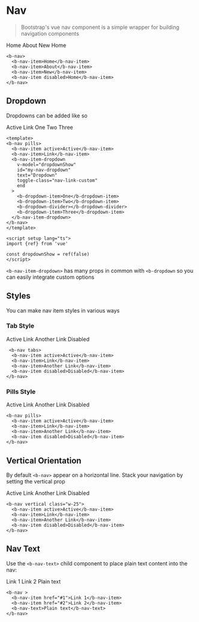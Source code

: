 # Nav

> Bootstrap's vue nav component is a simple wrapper for building navigation components

<b-card>
  <b-nav>
    <b-nav-item>Home</b-nav-item>
    <b-nav-item>About</b-nav-item>
    <b-nav-item>New</b-nav-item>
    <b-nav-item disabled>Home</b-nav-item>
  </b-nav>
</b-card>

```vue-html
<b-nav>
  <b-nav-item>Home</b-nav-item>
  <b-nav-item>About</b-nav-item>
  <b-nav-item>New</b-nav-item>
  <b-nav-item disabled>Home</b-nav-item>
</b-nav>
```

## Dropdown

Dropdowns can be added like so

<b-card>
  <b-nav pills>
    <b-nav-item active>Active</b-nav-item>
    <b-nav-item>Link</b-nav-item>
    <b-nav-item-dropdown
      v-model="dropdownShow"
      id="my-nav-dropdown"
      text="Dropdown"
      toggle-class="nav-link-custom"
      end
    >
      <b-dropdown-item>One</b-dropdown-item>
      <b-dropdown-item>Two</b-dropdown-item>
      <b-dropdown-divider></b-dropdown-divider>
      <b-dropdown-item>Three</b-dropdown-item>
    </b-nav-item-dropdown>
  </b-nav>
</b-card>

```vue-html
<template>
<b-nav pills>
  <b-nav-item active>Active</b-nav-item>
  <b-nav-item>Link</b-nav-item>
  <b-nav-item-dropdown
    v-model="dropdownShow"
    id="my-nav-dropdown"
    text="Dropdown"
    toggle-class="nav-link-custom"
    end
  >
    <b-dropdown-item>One</b-dropdown-item>
    <b-dropdown-item>Two</b-dropdown-item>
    <b-dropdown-divider></b-dropdown-divider>
    <b-dropdown-item>Three</b-dropdown-item>
  </b-nav-item-dropdown>
</b-nav>
</template>

<script setup lang="ts">
import {ref} from 'vue'

const dropdownShow = ref(false)
</script>
```

`<b-nav-item-dropdown>` has many props in common with `<b-dropdown` so you can easily integrate custom options

## Styles

You can make nav item styles in various ways

### Tab Style

<b-card>
  <b-nav tabs>
    <b-nav-item active>Active</b-nav-item>
    <b-nav-item>Link</b-nav-item>
    <b-nav-item>Another Link</b-nav-item>
    <b-nav-item disabled>Disabled</b-nav-item>
  </b-nav>
</b-card>

```vue-html
 <b-nav tabs>
  <b-nav-item active>Active</b-nav-item>
  <b-nav-item>Link</b-nav-item>
  <b-nav-item>Another Link</b-nav-item>
  <b-nav-item disabled>Disabled</b-nav-item>
</b-nav>
```

### Pills Style

<b-card>
  <b-nav pills>
    <b-nav-item active>Active</b-nav-item>
    <b-nav-item>Link</b-nav-item>
    <b-nav-item>Another Link</b-nav-item>
    <b-nav-item disabled>Disabled</b-nav-item>
  </b-nav>
</b-card>

```vue-html
<b-nav pills>
  <b-nav-item active>Active</b-nav-item>
  <b-nav-item>Link</b-nav-item>
  <b-nav-item>Another Link</b-nav-item>
  <b-nav-item disabled>Disabled</b-nav-item>
</b-nav>
```

## Vertical Orientation

By default `<b-nav>` appear on a horizontal line. Stack your navigation by setting the vertical prop

<b-nav vertical class="w-25">
  <b-nav-item active>Active</b-nav-item>
  <b-nav-item>Link</b-nav-item>
  <b-nav-item>Another Link</b-nav-item>
  <b-nav-item disabled>Disabled</b-nav-item>
</b-nav>

```vue-html
<b-nav vertical class="w-25">
  <b-nav-item active>Active</b-nav-item>
  <b-nav-item>Link</b-nav-item>
  <b-nav-item>Another Link</b-nav-item>
  <b-nav-item disabled>Disabled</b-nav-item>
</b-nav>
```

## Nav Text

Use the `<b-nav-text>` child component to place plain text content into the nav:

<b-card>
  <b-nav >
    <b-nav-item href="#1">Link 1</b-nav-item>
    <b-nav-item href="#2">Link 2</b-nav-item>
    <b-nav-text>Plain text</b-nav-text>
  </b-nav>
</b-card>

```vue-html
<b-nav >
  <b-nav-item href="#1">Link 1</b-nav-item>
  <b-nav-item href="#2">Link 2</b-nav-item>
  <b-nav-text>Plain text</b-nav-text>
</b-nav>
```

<ComponentReference :data="data"></ComponentReference>

<script setup lang="ts">
import {data} from '../../data/components/nav.data'
import ComponentReference from '../../components/ComponentReference.vue'
import {
  BNav,
  BNavText,
  BNavItemDropdown,
  BDropdownItem,
  BDropdown,
  BNavItem,
  BCard,
  BDropdownDivider,
} from 'bootstrap-vue-next'
import {ref} from 'vue'

const dropdownShow = ref(false)
</script>
